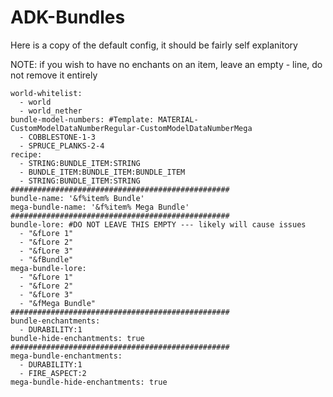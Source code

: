 # ADK-Bundles
Here is a copy of the default config, it should be fairly self explanitory

NOTE: if you wish to have no enchants on an item, leave an empty - line, do not remove it entirely
```
world-whitelist:
  - world
  - world_nether
bundle-model-numbers: #Template: MATERIAL-CustomModelDataNumberRegular-CustomModelDataNumberMega
  - COBBLESTONE-1-3
  - SPRUCE_PLANKS-2-4
recipe:
  - STRING:BUNDLE_ITEM:STRING
  - BUNDLE_ITEM:BUNDLE_ITEM:BUNDLE_ITEM
  - STRING:BUNDLE_ITEM:STRING
#################################################
bundle-name: '&f%item% Bundle'
mega-bundle-name: '&f%item% Mega Bundle'
#################################################
bundle-lore: #DO NOT LEAVE THIS EMPTY --- likely will cause issues
  - "&fLore 1"
  - "&fLore 2"
  - "&fLore 3"
  - "&fBundle"
mega-bundle-lore:
  - "&fLore 1"
  - "&fLore 2"
  - "&fLore 3"
  - "&fMega Bundle"
#################################################
bundle-enchantments:
  - DURABILITY:1
bundle-hide-enchantments: true
#################################################
mega-bundle-enchantments:
  - DURABILITY:1
  - FIRE_ASPECT:2
mega-bundle-hide-enchantments: true
